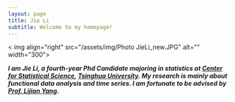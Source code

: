 ```yaml
---
layout: page
title: Jie Li
subtitle: Welcome to my homepage!
---
```

< img align="right" src="/assets/img/Photo JieLi_new.JPG" alt="" width="300">


**_I am Jie Li, a fourth-year Phd Candidate majoring in statistics at [Center for Statistical Science](http://www.stat.tsinghua.edu.cn), [Tsinghua University](https://www.tsinghua.edu.cn). My research is mainly about functional data analysis and time series. I am fortunate to be advised by [Prof. Lijian Yang](http://www.stat.tsinghua.edu.cn/en/teambuilder/faculty/lijian-yang)_.**






  
    
      
      







